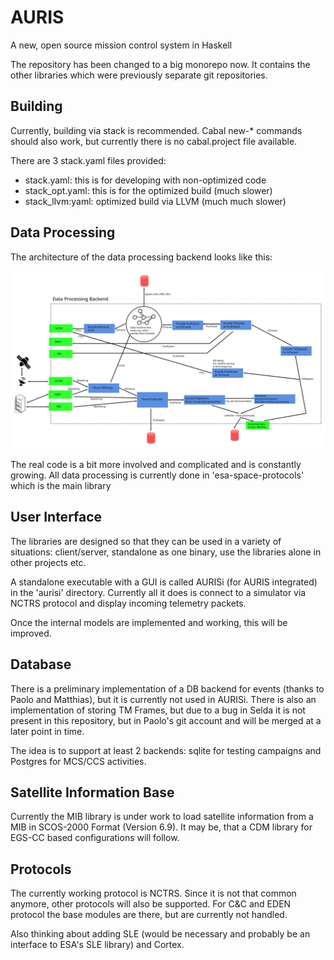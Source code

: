 # AURIS
A new, open source mission control system in Haskell

The repository has been changed to a big monorepo now. It contains the other libraries which were previously separate git repositories.

## Building 

Currently, building via stack is recommended. Cabal new-* commands should also work, but currently there is no cabal.project file available. 

There are 3 stack.yaml files provided:
 * stack.yaml: this is for developing with non-optimized code
 * stack_opt.yaml: this is for the optimized build (much slower)
 * stack_llvm:yaml: optimized build via LLVM (much much slower)
 
 ## Data Processing

The architecture of the data processing backend looks like this:

![](./architecture.svg)

The real code is a bit more involved and complicated and is constantly growing. All data processing is currently done in 'esa-space-protocols' which is the main library

## User Interface 

The libraries are designed so that they can be used in a variety of situations: client/server, standalone as one binary, use the libraries alone in other projects etc. 

A standalone executable with a GUI is called AURISi (for AURIS integrated) in the 'aurisi' directory. Currently all it does is connect to a simulator via NCTRS protocol and display incoming telemetry packets.

Once the internal models are implemented and working, this will be improved.

## Database 

There is a preliminary implementation of a DB backend for events (thanks to Paolo and Matthias), but it is currently not used in AURISi. There is also an implementation of storing TM Frames, but due to a bug in Selda it is not present in this repository, but in Paolo's git account and will be merged at a later point in time. 

The idea is to support at least 2 backends: sqlite for testing campaigns and Postgres for MCS/CCS activities.

## Satellite Information Base

Currently the MIB library is under work to load satellite information from a MIB in SCOS-2000 Format (Version 6.9). It may be, that a CDM library for EGS-CC based configurations will follow.

## Protocols

The currently working protocol is NCTRS. Since it is not that common anymore, other protocols will also be supported. For C&C and EDEN protocol the base modules are there, but are currently not handled.

Also thinking about adding SLE (would be necessary and probably be an interface to ESA's SLE library) and Cortex.
